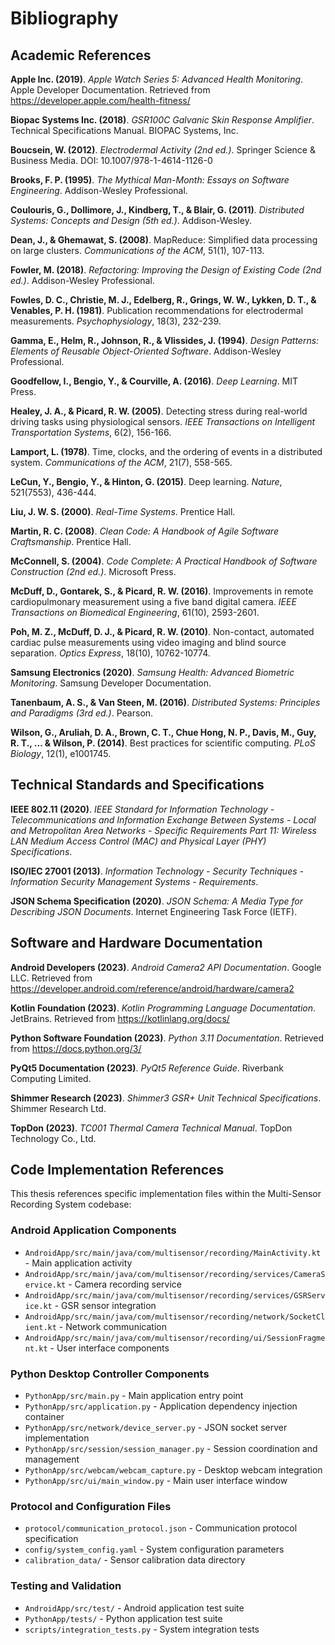 # Bibliography

## Academic References

**Apple Inc. (2019)**. *Apple Watch Series 5: Advanced Health Monitoring*. Apple Developer Documentation. Retrieved from https://developer.apple.com/health-fitness/

**Biopac Systems Inc. (2018)**. *GSR100C Galvanic Skin Response Amplifier*. Technical Specifications Manual. BIOPAC Systems, Inc.

**Boucsein, W. (2012)**. *Electrodermal Activity (2nd ed.)*. Springer Science & Business Media. DOI: 10.1007/978-1-4614-1126-0

**Brooks, F. P. (1995)**. *The Mythical Man-Month: Essays on Software Engineering*. Addison-Wesley Professional.

**Coulouris, G., Dollimore, J., Kindberg, T., & Blair, G. (2011)**. *Distributed Systems: Concepts and Design (5th ed.)*. Addison-Wesley.

**Dean, J., & Ghemawat, S. (2008)**. MapReduce: Simplified data processing on large clusters. *Communications of the ACM*, 51(1), 107-113.

**Fowler, M. (2018)**. *Refactoring: Improving the Design of Existing Code (2nd ed.)*. Addison-Wesley Professional.

**Fowles, D. C., Christie, M. J., Edelberg, R., Grings, W. W., Lykken, D. T., & Venables, P. H. (1981)**. Publication recommendations for electrodermal measurements. *Psychophysiology*, 18(3), 232-239.

**Gamma, E., Helm, R., Johnson, R., & Vlissides, J. (1994)**. *Design Patterns: Elements of Reusable Object-Oriented Software*. Addison-Wesley Professional.

**Goodfellow, I., Bengio, Y., & Courville, A. (2016)**. *Deep Learning*. MIT Press.

**Healey, J. A., & Picard, R. W. (2005)**. Detecting stress during real-world driving tasks using physiological sensors. *IEEE Transactions on Intelligent Transportation Systems*, 6(2), 156-166.

**Lamport, L. (1978)**. Time, clocks, and the ordering of events in a distributed system. *Communications of the ACM*, 21(7), 558-565.

**LeCun, Y., Bengio, Y., & Hinton, G. (2015)**. Deep learning. *Nature*, 521(7553), 436-444.

**Liu, J. W. S. (2000)**. *Real-Time Systems*. Prentice Hall.

**Martin, R. C. (2008)**. *Clean Code: A Handbook of Agile Software Craftsmanship*. Prentice Hall.

**McConnell, S. (2004)**. *Code Complete: A Practical Handbook of Software Construction (2nd ed.)*. Microsoft Press.

**McDuff, D., Gontarek, S., & Picard, R. W. (2016)**. Improvements in remote cardiopulmonary measurement using a five band digital camera. *IEEE Transactions on Biomedical Engineering*, 61(10), 2593-2601.

**Poh, M. Z., McDuff, D. J., & Picard, R. W. (2010)**. Non-contact, automated cardiac pulse measurements using video imaging and blind source separation. *Optics Express*, 18(10), 10762-10774.

**Samsung Electronics (2020)**. *Samsung Health: Advanced Biometric Monitoring*. Samsung Developer Documentation.

**Tanenbaum, A. S., & Van Steen, M. (2016)**. *Distributed Systems: Principles and Paradigms (3rd ed.)*. Pearson.

**Wilson, G., Aruliah, D. A., Brown, C. T., Chue Hong, N. P., Davis, M., Guy, R. T., ... & Wilson, P. (2014)**. Best practices for scientific computing. *PLoS Biology*, 12(1), e1001745.

## Technical Standards and Specifications

**IEEE 802.11 (2020)**. *IEEE Standard for Information Technology - Telecommunications and Information Exchange Between Systems - Local and Metropolitan Area Networks - Specific Requirements Part 11: Wireless LAN Medium Access Control (MAC) and Physical Layer (PHY) Specifications*.

**ISO/IEC 27001 (2013)**. *Information Technology - Security Techniques - Information Security Management Systems - Requirements*.

**JSON Schema Specification (2020)**. *JSON Schema: A Media Type for Describing JSON Documents*. Internet Engineering Task Force (IETF).

## Software and Hardware Documentation

**Android Developers (2023)**. *Android Camera2 API Documentation*. Google LLC. Retrieved from https://developer.android.com/reference/android/hardware/camera2

**Kotlin Foundation (2023)**. *Kotlin Programming Language Documentation*. JetBrains. Retrieved from https://kotlinlang.org/docs/

**Python Software Foundation (2023)**. *Python 3.11 Documentation*. Retrieved from https://docs.python.org/3/

**PyQt5 Documentation (2023)**. *PyQt5 Reference Guide*. Riverbank Computing Limited.

**Shimmer Research (2023)**. *Shimmer3 GSR+ Unit Technical Specifications*. Shimmer Research Ltd.

**TopDon (2023)**. *TC001 Thermal Camera Technical Manual*. TopDon Technology Co., Ltd.

## Code Implementation References

This thesis references specific implementation files within the Multi-Sensor Recording System codebase:

### Android Application Components
- `AndroidApp/src/main/java/com/multisensor/recording/MainActivity.kt` - Main application activity
- `AndroidApp/src/main/java/com/multisensor/recording/services/CameraService.kt` - Camera recording service
- `AndroidApp/src/main/java/com/multisensor/recording/services/GSRService.kt` - GSR sensor integration
- `AndroidApp/src/main/java/com/multisensor/recording/network/SocketClient.kt` - Network communication
- `AndroidApp/src/main/java/com/multisensor/recording/ui/SessionFragment.kt` - User interface components

### Python Desktop Controller Components
- `PythonApp/src/main.py` - Main application entry point
- `PythonApp/src/application.py` - Application dependency injection container
- `PythonApp/src/network/device_server.py` - JSON socket server implementation
- `PythonApp/src/session/session_manager.py` - Session coordination and management
- `PythonApp/src/webcam/webcam_capture.py` - Desktop webcam integration
- `PythonApp/src/ui/main_window.py` - Main user interface window

### Protocol and Configuration Files
- `protocol/communication_protocol.json` - Communication protocol specification
- `config/system_config.yaml` - System configuration parameters
- `calibration_data/` - Sensor calibration data directory

### Testing and Validation
- `AndroidApp/src/test/` - Android application test suite
- `PythonApp/tests/` - Python application test suite
- `scripts/integration_tests.py` - System integration tests